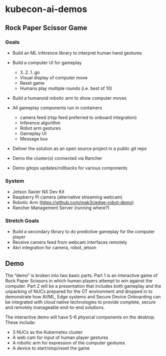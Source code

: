 # kubecon-ai-demos

## Rock Paper Scissor Game

### Goals

* Build an ML inference library to interpret human hand gestures
* Build a computer UI for gameplay

    * 3..2..1..go
    * Visual display of computer move
    * Reset game
    * Humans play multiple rounds (i.e. best of 10)
* Build a humanoid robotic arm to show computer moves
* All gameplay components run in containers

    * camera feed (rtsp feed preferred to onboard integration)
    * Inference algorithm
    * Robot arm gestures
    * Gameplay UI
    * Message bus
* Deliver the solution as an open source project in a public git repo
* Demo the cluster(s) connected via Rancher
* Demo gitops updates/rollbacks for various components

### System

* Jetson Xavier NX Dev Kit
* Raspberry Pi camera (alternative streaming webcam)
* Robotic Arm (https://github.com/mak3r/edge-robot-demo)
* Rancher Management Server (running where?)

### Stretch Goals

* Build a secondary library to do predictive gameplay for the computer player
* Receive camera feed from webcam interfaces remotely
* Akri integration for camera, robot, jetson

## Demo
The “demo” is broken into two basic parts.
Part 1 is an interactive game of Rock Paper Scissors in which human players attempt to win against the computer.
Part 2 will be a presentation that includes both gameplay and the unpacking of NUCs prepared for the OT environment and dropped in to demonstrate how AI/ML, Edge systems and Secure Device Onboarding can be integrated with cloud native technologies to provide complete, secure and remotely manageable end-to-end solutions.
 
The interactive demo will have 5-6 physical components on the desktop. These include:

- 3 NUCs as the Kubernetes cluster
- A web cam for input of human player gestures
- A robotic arm for expression of the computer gestures
- A device to start/stop/reset the game



